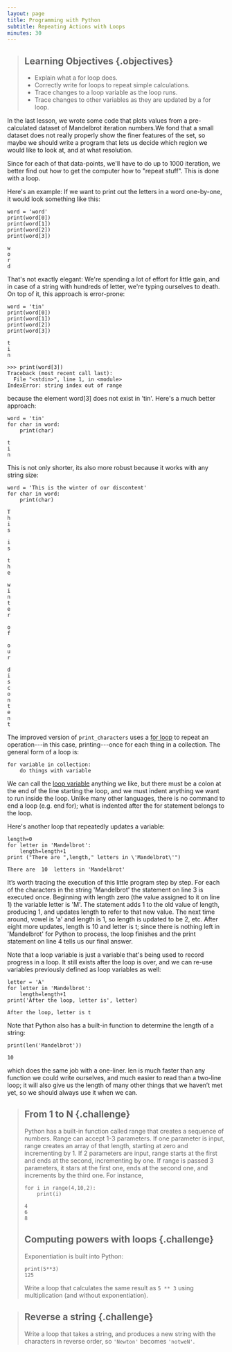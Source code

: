 ```yaml
---
layout: page
title: Programming with Python
subtitle: Repeating Actions with Loops
minutes: 30
---
```

> ## Learning Objectives {.objectives}
>
> *   Explain what a for loop does.
> *   Correctly write for loops to repeat simple calculations.
> *   Trace changes to a loop variable as the loop runs.
> *   Trace changes to other variables as they are updated by a for loop.

In the last lesson, we wrote some code that plots values from a
pre-calculated dataset of Mandelbrot iteration numbers.We fond that a
small dataset does not really properly show the finer features of the
set, so maybe we should write a program that lets us decide which
region we would like to look at, and at what resolution.

Since for each of that data-points, we'll have to do up to 1000
iteration, we better find out how to get the computer how to "repeat
stuff". This is done with a loop.

Here's an example: If we want to print out the letters in a word
one-by-one, it would look something like this:

~~~ {.python}
word = 'word'
print(word[0])
print(word[1])
print(word[2])
print(word[3])

~~~
~~~ {.output}
w
o
r
d
~~~

That's not exactly elegant: We're spending a lot of effort for little
gain, and in case of a string with hundreds of letter, we're typing
ourselves to death. On top of it, this approach is error-prone:

~~~ {.python}
word = 'tin'
print(word[0])
print(word[1])
print(word[2])
print(word[3])

~~~
~~~ {.output}
t
i
n
~~~
~~~ {.error}
>>> print(word[3])
Traceback (most recent call last):
  File "<stdin>", line 1, in <module>
IndexError: string index out of range
~~~

because the element word[3] does not exist in 'tin'. 
Here's a much better approach:

~~~ {.python}
word = 'tin'
for char in word:
    print(char)

~~~

~~~ {.output}
t
i
n
~~~

This is not only shorter, its also more robust because it works with any string size:

~~~ {.python}
word = 'This is the winter of our discontent'
for char in word:
    print(char)
~~~

~~~ {.output}
T
h
i
s

i
s

t
h
e

w
i
n
t
e
r

o
f

o
u
r

d
i
s
c
o
n
t
e
n
t
~~~

The improved version of `print_characters` uses a [for
loop](reference.html#for-loop) to repeat an operation---in this case,
printing---once for each thing in a collection.  The general form of a
loop is:

~~~ {.python}
for variable in collection:
    do things with variable
~~~

We can call the [loop variable](reference.html#loop-variable) anything
we like, but there must be a colon at the end of the line starting the
loop, and we must indent anything we want to run inside the
loop. Unlike many other languages, there is no command to end a loop
(e.g. end for); what is indented after the for statement belongs to
the loop.

Here's another loop that repeatedly updates a variable:

~~~ {.python}
length=0
for letter in 'Mandelbrot':
    length=length+1
print ("There are ",length," letters in \'Mandelbrot\'")
~~~

~~~ {.output}
There are  10  letters in 'Mandelbrot'
~~~

It’s worth tracing the execution of this little program step by
step. For each of the characters in the string 'Mandelbrot' the
statement on line 3 is executed once. Beginning with length zero (the
value assigned to it on line 1) the variable letter is 'M'. The
statement adds 1 to the old value of length, producing 1, and updates
length to refer to that new value. The next time around, vowel is 'a'
and length is 1, so length is updated to be 2, etc. After eight more
updates, length is 10 and letter is t; since there is nothing left in
'Mandelbrot' for Python to process, the loop finishes and the print
statement on line 4 tells us our final answer.

Note that a loop variable is just a variable that's being used to
record progress in a loop.  It still exists after the loop is over,
and we can re-use variables previously defined as loop variables as
well:

~~~ {.python}
letter = 'A'
for letter in 'Mandelbrot':
    length=length+1
print('After the loop, letter is', letter)
~~~

~~~ {.output}
After the loop, letter is t
~~~

Note that Python also has a built-in function to determine the length
of a string:

~~~ {.python}
print(len('Mandelbrot'))
~~~

~~~ {.output}
10
~~~

which does the same job with a one-liner. len is much faster than any
function we could write ourselves, and much easier to read than a
two-line loop; it will also give us the length of many other things
that we haven’t met yet, so we should always use it when we can.

> ## From 1 to N {.challenge}
>
> Python has a built-in function called range that creates a sequence
> of numbers. Range can accept 1-3 parameters. If one parameter is
> input, range creates an array of that length, starting at zero and
> incrementing by 1. If 2 parameters are input, range starts at the
> first and ends at the second, incrementing by one. If range is
> passed 3 parameters, it stars at the first one, ends at the second
> one, and increments by the third one. For instance,
>
> ~~~ {.python}
> for i in range(4,10,2):
>     print(i)
> ~~~
>
> ~~~ {.output}
> 4
> 6
> 8
> ~~~
> ## Computing powers with loops {.challenge}
>
> Exponentiation is built into Python:
>
> ~~~ {.python}
> print(5**3)
> 125
> ~~~
>
> Write a loop that calculates the same result as `5 ** 3` using
> multiplication (and without exponentiation).

> ## Reverse a string {.challenge}
>
> Write a loop that takes a string,
> and produces a new string with the characters in reverse order,
> so `'Newton'` becomes `'notweN'`.
